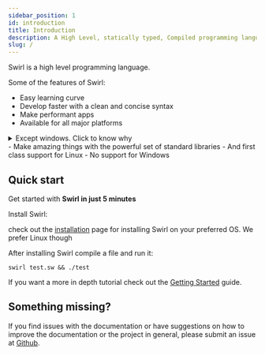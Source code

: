 ```yaml
---
sidebar_position: 1
id: introduction
title: Introduction
description: A High Level, statically typed, Compiled programming language
slug: /
---
```


Swirl is a high level programming language.

Some of the features of Swirl:
-   Easy learning curve
-   Develop faster with a clean and concise syntax
-   Make performant apps
-   Available for all major platforms
<details>
  <summary>Except windows. Click to know why</summary>
  <div>
    <div>Because it sucks. Move to Linux</div>
  </div>
</details>
-   Make amazing things with the powerful set of standard libraries
-   And first class support for Linux
-   No support for Windows

## Quick start

Get started with **Swirl in just 5 minutes**

Install Swirl:

check out the [installation](getting-started/installation) page for installing Swirl on your preferred OS. We prefer Linux though

After installing Swirl compile a file and run it:

```shell
swirl test.sw && ./test
```

If you want a more in depth tutorial check out the [Getting Started](getting-started) guide.

## Something missing?

If you find issues with the documentation or have suggestions on how to improve the documentation or the project in general, please submit an issue at [Github](https://github.com/SwirlLang/Swirl/issues).
